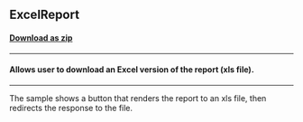 ## ExcelReport
#### [Download as zip](https://minhaskamal.github.io/DownGit/#/home?url=https://github.com/GrapeCity/ComponentOne-WinForms-Samples/tree/master/NetFramework\Reports\C1WebReport\CS\ExcelReport)
____
#### Allows user to download an Excel version of the report (xls file).
____
The sample shows a button that renders the report to an xls file, then redirects the response to the file. 

